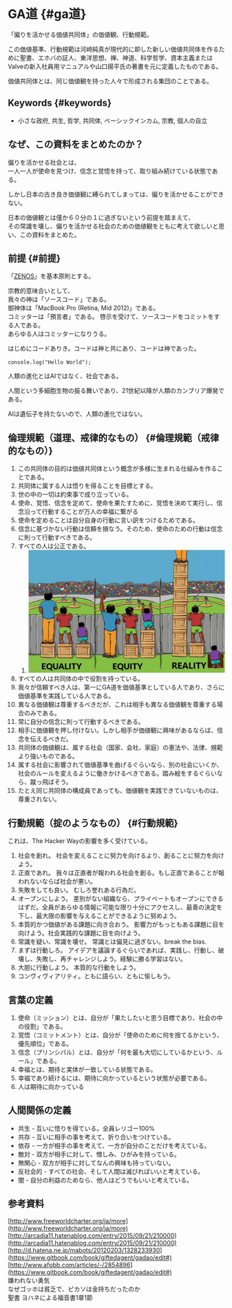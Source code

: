 # GA道 {#ga道}

「偏りを活かせる価値共同体」の価値観、行動規範。

この価値基準、行動規範は河﨑純真が現代的に即した新しい価値共同体を作るために聖書、エホバの証人、東洋思想、禅、神道、科学哲学、資本主義またはValveの新入社員用マニュアルや山口揚平氏の著書を元に定義したものである。

価値共同体とは、同じ価値観を持った人々で形成される集団のことである。

## Keywords {#keywords}

* 小さな政府, 共生, 哲学, 共同体, ベーシックインカム, 宗教, 個人の自立

## なぜ、この資料をまとめたのか？

偏りを活かせる社会とは、  
一人一人が使命を見つけ、信念と覚悟を持って、取り組み続けている状態である。

しかし日本の古き良き価値観に縛られてしまっては、偏りを活かせることができない。

日本の価値観とは僅か６０分の１に過ぎないという前提を踏まえて、  
その常識を壊し、偏りを活かせる社会のための価値観をともに考えて欲しいと思い、この資料をまとめた。

## 前提 {#前提}

「[ZENOS](https://www.gitbook.com/book/zenos/zenos/details)」を基本原則とする。

宗教的意味合いとして、  
我々の神は「ソースコード」である。  
御神体は「MacBook Pro \(Retina, Mid 2012\)」である。  
コミッターは「預言者」である。 啓示を受けて、ソースコードをコミットをする人である。  
あらゆる人はコミッターになりうる。

はじめにコードありき。コードは神と共にあり、コードは神であった。

```
console.log("Hello World");
```

人類の進化とはAIではなく、社会である。

人間という多細胞生物の振る舞いであり、21世紀以降が人類のカンブリア爆発である。

AIは遺伝子を持たないので、人類の進化ではない。

## 倫理規範（道理、戒律的なもの） {#倫理規範（戒律的なもの）}

1. この共同体の目的は価値共同体という概念が多様に生まれる仕組みを作ることである。
2. 共同体に属する人は悟りを得ることを目標とする。
3. 世の中の一切は約束事で成り立っている。
4. 使命、覚悟、信念を定めて、使命を果たすために、覚悟を決めて実行し、信念沿って行動することが万人の幸福に繋がる
5. 使命を定めることは自分自身の行動に言い訳をつけるためである。
6. 信念に基づかない行動は信頼を損なう。そのため、使命のための行動は信念に則って行動すべきである。
7. すべての人は公正である。
   1. ![](/assets/CaPmiaNWQAEhRvF.jpg)
8. すべての人は共同体の中で役割を持っている。
9. 我々が信頼すべき人は、第一にGA道を価値基準としている人であり、さらに価値基準を実践している人である。
10. 異なる価値観は尊重するべきだが、これは相手も異なる価値観を尊重する場合のみである。
11. 常に自分の信念に則って行動するべきである。
12. 相手に価値観を押し付けない。しかし相手が価値観に興味があるならば、信念を伝えるべきだ。
13. 共同体の価値観は、属する社会（国家、会社、家庭）の憲法や、法律、規範より強いものである。
14. 属する社会に影響されて価値基準を曲げるぐらいなら、別の社会にいくか、社会のルールを変えるように働きかけるべきである。踏み絵をするぐらいなら、蹴っ飛ばそう。
15. たとえ同じ共同体の構成員であっても、価値観を実践できていないものは、尊重されない。

## 行動規範（掟のようなもの） {#行動規範}

これは、The Hacker Wayの影響を多く受けている。

1. 社会を創れ。 社会を変えることに努力を向けるより、創ることに努力を向けよう。
2. 正直であれ。 我々は正直者が報われる社会を創る。もし正直であることが報われないならば社会が悪い。
3. 失敗をしても良い。 むしろ誉れある行為だ。
4. オープンにしよう。 差別がない組織なら、プライベートもオープンにできるはずだ。全員があらゆる情報に可能な限り十分にアクセスし、最善の決定を下し、最大限の影響を与えることができるように努めよう。
5. 本質的かつ価値がある課題に向き合おう。 影響力がもっともある課題に目を向けよう。社会実践的な課題に目を向けよう。
6. 常識を疑い、常識を壊せ。 常識とは偏見に過ぎない。break the bias.
7. まずは行動しろ。 アイデアを議論するぐらいであれば、実践し、行動し、破壊し、失敗し、再チャレンジしよう。経験に勝る学習はない。
8. 大胆に行動しよう。 本質的な行動をしよう。
9. コンヴィヴィアリティ。ともに語らい、ともに愉しもう。

## 言葉の定義

1. 使命（ミッション）とは、自分が「果たしたいと思う目標であり、社会の中の役割」である。
2. 覚悟（コミットメント）とは、自分が「使命のために何を捨てるかという、優先順位」である。
3. 信念（プリンシパル）とは、自分が「何を最も大切にしているかという、ルール」である。
4. 幸福とは、期待と実体が一致している状態である。
5. 幸福であり続けるには、期待に向かっているという状態が必要である。
6. 人は期待に向かっている

## 人間関係の定義

* 共生 - 互いに悟りを得ている。全員レリゴー100%
* 共存 - 互いに相手の事を考えて、折り合いをつけている。
* 依存 - 一方が相手の事を考えて、一方が自分のことだけを考えている。
* 敵対 - 双方が相手に対して、憎しみ、ひがみを持っている。
* 無関心 - 双方が相手に対してなんの興味も持っていない。
* 反社会的 - すべての社会、そして人間は滅びればいいと考えている。
* 闇 - 自分の利益のためなら、他人はどうでもいいと考えている。

## 参考資料

[http://www.freeworldcharter.org/ja/more](http://www.freeworldcharter.org/ja/more)  
[http://arcadia11.hatenablog.com/entry/2015/09/21/210000](http://arcadia11.hatenablog.com/entry/2015/09/21/210000)  
[http://d.hatena.ne.jp/mabots/20120203/1328233930](https://www.gitbook.com/book/giftedagent/gadao/edit#)  
[http://www.afpbb.com/articles/-/2854896](https://www.gitbook.com/book/giftedagent/gadao/edit#)  
嫌われない勇気  
なぜゴッホは貧乏で、ピカソは金持ちだったのか  
聖書 ヨハネによる福音書1章1節

